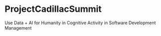 # ProjectCadillacSummit
Use Data + AI for Humanity in Cognitive Activity in Software Development Management
